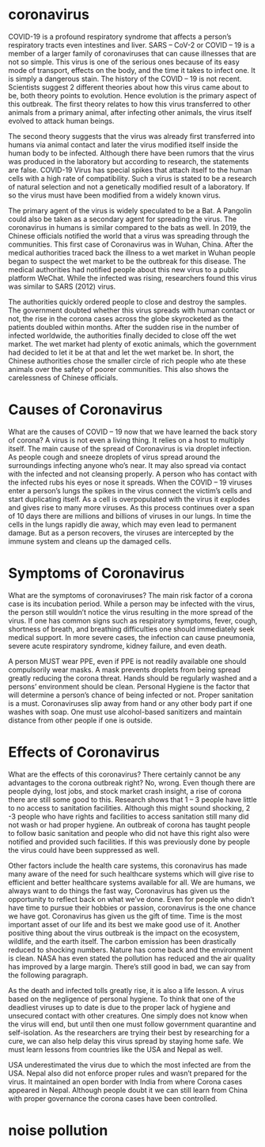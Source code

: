 # coronavirus
COVID-19 is a profound respiratory syndrome that affects a person’s respiratory tracts even intestines and liver. SARS – CoV-2 or COVID – 19 is a member of a larger family of coronaviruses that can cause illnesses that are not so simple. This virus is one of the serious ones because of its easy mode of transport, effects on the body, and the time it takes to infect one. It is simply a dangerous stain. The history of the COVID – 19 is not recent. Scientists suggest 2 different theories about how this virus came about to be, both theory points to evolution. Hence evolution is the primary aspect of this outbreak. The first theory relates to how this virus transferred to other animals from a primary animal, after infecting other animals, the virus itself evolved to attack human beings.

The second theory suggests that the virus was already first transferred into humans via animal contact and later the virus modified itself inside the human body to be infected. Although there have been rumors that the virus was produced in the laboratory but according to research, the statements are false. COVID-19 Virus has special spikes that attach itself to the human cells with a high rate of compatibility. Such a virus is stated to be a research of natural selection and not a genetically modified result of a laboratory. If so the virus must have been modified from a widely known virus.

The primary agent of the virus is widely speculated to be a Bat. A Pangolin could also be taken as a secondary agent for spreading the virus. The coronavirus in humans is similar compared to the bats as well. In 2019, the Chinese officials notified the world that a virus was spreading through the communities. This first case of Coronavirus was in Wuhan, China. After the medical authorities traced back the illness to a wet market in Wuhan people began to suspect the wet market to be the outbreak for this disease. The medical authorities had notified people about this new virus to a public platform WeChat. While the infected was rising, researchers found this virus was similar to SARS (2012) virus.


 
The authorities quickly ordered people to close and destroy the samples. The government doubted whether this virus spreads with human contact or not, the rise in the corona cases across the globe skyrocketed as the patients doubled within months. After the sudden rise in the number of infected worldwide, the authorities finally decided to close off the wet market. The wet market had plenty of exotic animals, which the government had decided to let it be at that and let the wet market be. In short, the Chinese authorities chose the smaller circle of rich people who ate these animals over the safety of poorer communities. This also shows the carelessness of Chinese officials.

 # Causes of Coronavirus

What are the causes of COVID – 19 now that we have learned the back story of corona? A virus is not even a living thing. It relies on a host to multiply itself. The main cause of the spread of Coronavirus is via droplet infection. As people cough and sneeze droplets of virus spread around the surroundings infecting anyone who’s near. It may also spread via contact with the infected and not cleansing properly. A person who has contact with the infected rubs his eyes or nose it spreads.  When the COVID – 19 viruses enter a person’s lungs the spikes in the virus connect the victim’s cells and start duplicating itself. As a cell is overpopulated with the virus it explodes and gives rise to many more viruses. As this process continues over a span of 10 days there are millions and billions of viruses in our lungs. In time the cells in the lungs rapidly die away, which may even lead to permanent damage. But as a person recovers, the viruses are intercepted by the immune system and cleans up the damaged cells.

 # Symptoms of Coronavirus

What are the symptoms of coronaviruses? The main risk factor of a corona case is its incubation period. While a person may be infected with the virus, the person still wouldn’t notice the virus resulting in the more spread of the virus. If one has common signs such as respiratory symptoms, fever, cough, shortness of breath, and breathing difficulties one should immediately seek medical support. In more severe cases, the infection can cause pneumonia, severe acute respiratory syndrome, kidney failure, and even death.

A person MUST wear PPE, even if PPE is not readily available one should compulsorily wear masks. A mask prevents droplets from being spread greatly reducing the corona threat. Hands should be regularly washed and a persons’ environment should be clean. Personal Hygiene is the factor that will determine a person’s chance of being infected or not. Proper sanitation is a must. Coronaviruses slip away from hand or any other body part if one washes with soap. One must use alcohol-based sanitizers and maintain distance from other people if one is outside.


 
 # Effects of Coronavirus

What are the effects of this coronavirus? There certainly cannot be any advantages to the corona outbreak right? No, wrong. Even though there are people dying, lost jobs, and stock market crash insight, a rise of corona there are still some good to this. Research shows that 1 – 3 people have little to no access to sanitation facilities. Although this might sound shocking, 2 -3 people who have rights and facilities to access sanitation still many did not wash or had proper hygiene. An outbreak of corona has taught people to follow basic sanitation and people who did not have this right also were notified and provided such facilities. If this was previously done by people the virus could have been suppressed as well.

Other factors include the health care systems, this coronavirus has made many aware of the need for such healthcare systems which will give rise to efficient and better healthcare systems available for all. We are humans, we always want to do things the fast way, Coronavirus has given us the opportunity to reflect back on what we’ve done. Even for people who didn’t have time to pursue their hobbies or passion, coronavirus is the one chance we have got. Coronavirus has given us the gift of time. Time is the most important asset of our life and its best we make good use of it. Another positive thing about the virus outbreak is the impact on the ecosystem, wildlife, and the earth itself. The carbon emission has been drastically reduced to shocking numbers. Nature has come back and the environment is clean. NASA has even stated the pollution has reduced and the air quality has improved by a large margin. There’s still good in bad, we can say from the following paragraph.

As the death and infected tolls greatly rise, it is also a life lesson. A virus based on the negligence of personal hygiene. To think that one of the deadliest viruses up to date is due to the proper lack of hygiene and unsecured contact with other creatures. One simply does not know when the virus will end, but until then one must follow government quarantine and self-isolation. As the researchers are trying their best by researching for a cure, we can also help delay this virus spread by staying home safe. We must learn lessons from countries like the USA and Nepal as well.

USA underestimated the virus due to which the most infected are from the USA. Nepal also did not enforce proper rules and wasn’t prepared for the virus. It maintained an open border with India from where Corona cases appeared in Nepal. Although people doubt it we can still learn from China with proper governance the corona cases have been controlled.
# noise pollution
